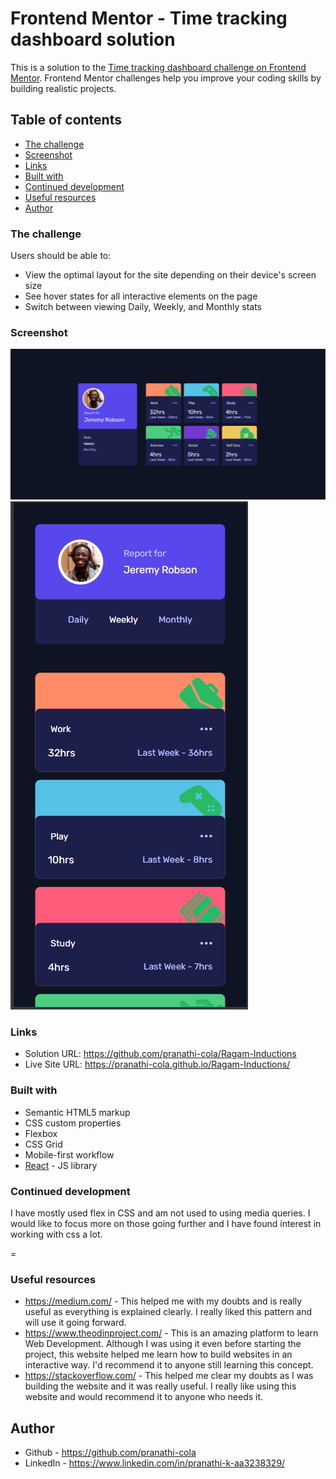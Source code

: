 # Frontend Mentor - Time tracking dashboard solution

This is a solution to the [Time tracking dashboard challenge on Frontend Mentor](https://www.frontendmentor.io/challenges/time-tracking-dashboard-UIQ7167Jw). Frontend Mentor challenges help you improve your coding skills by building realistic projects. 

## Table of contents

  - [The challenge](#the-challenge)
  - [Screenshot](#screenshot)
  - [Links](#links)
  - [Built with](#built-with)
  - [Continued development](#continued-development)
  - [Useful resources](#useful-resources)
  - [Author](#author)

### The challenge

Users should be able to:

- View the optimal layout for the site depending on their device's screen size
- See hover states for all interactive elements on the page
- Switch between viewing Daily, Weekly, and Monthly stats

### Screenshot

![alt text](image.png)
![alt text](image-1.png)

### Links

- Solution URL: https://github.com/pranathi-cola/Ragam-Inductions
- Live Site URL: https://pranathi-cola.github.io/Ragam-Inductions/

### Built with

- Semantic HTML5 markup
- CSS custom properties
- Flexbox
- CSS Grid
- Mobile-first workflow
- [React](https://reactjs.org/) - JS library

### Continued development

I have mostly used flex in CSS and am not used to using media queries. I would like to focus more on those going further and I have found interest in working with css a lot. 

=
### Useful resources

- https://medium.com/ - This helped me with my doubts and is really useful as everything is explained clearly. I really liked this pattern and will use it going forward.
- https://www.theodinproject.com/ - This is an amazing platform to learn Web Development. Although I was using it even before starting the project, this website helped me learn how to build websites in an interactive way. I'd recommend it to anyone still learning this concept.
- https://stackoverflow.com/ - This helped me clear my doubts as I was building the website and it was really useful. I really like using this website and would recommend it to anyone who needs it.

## Author

- Github - https://github.com/pranathi-cola
- LinkedIn - https://www.linkedin.com/in/pranathi-k-aa3238329/
